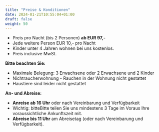 ```yaml
---
title: "Preise & Konditionen"
date: 2024-01-21T10:55:04+01:00
draft: false
weight: 50
---
```


- Preis pro Nacht (bis 2 Personen) **ab EUR 97,-**
- Jede weitere Person EUR 10,- pro Nacht
- Kinder unter 4 Jahren wohnen bei uns kostenlos.
- Preis inclusive MwSt.

**Bitte beachten Sie:**

- Maximale Belegung: 3 Erwachsene oder 2 Erwachsene und 2 Kinder
- Nichtraucherwohnung - Rauchen in der Wohnung nicht gestattet
- Haustiere sind leider nicht gestattet

**An- und Abreise:**

- **Anreise ab 16 Uhr** oder nach Vereinbarung und Verfügbarkeit
- Wichtig: bitteBitte teilen Sie uns mindestens 3 Tage im Voraus Ihre voraussichtliche Ankunftszeit mit.
- **Abreise bis 11 Uhr** am Abreisetag (oder nach Vereinbarung und Verfügbarkeit).
